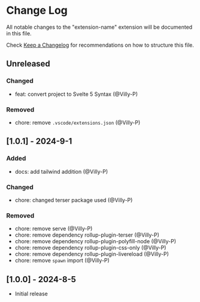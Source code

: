 # Change Log

All notable changes to the "extension-name" extension will be documented in this file.

Check [Keep a Changelog](http://keepachangelog.com/) for recommendations on how to structure this file.

## Unreleased

### Changed

* feat: convert project to Svelte 5 Syntax (@Villy-P)

### Removed

* chore: remove `.vscode/extensions.json` (@Villy-P)

## [1.0.1] - 2024-9-1

### Added

* docs: add tailwind addition (@Villy-P)

### Changed

* chore: changed terser package used (@Villy-P)

### Removed

* chore: remove serve (@Villy-P)
* chore: remove dependency rollup-plugin-terser (@Villy-P)
* chore: remove dependency rollup-plugin-polyfill-node (@Villy-P)
* chore: remove dependency rollup-plugin-css-only (@Villy-P)
* chore: remove dependency rollup-plugin-livereload (@Villy-P)
* chore: remove `spawn` import (@Villy-P)

## [1.0.0] - 2024-8-5

* Initial release
